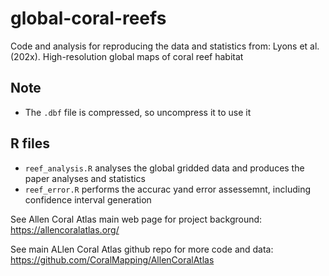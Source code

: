 # global-coral-reefs
Code and analysis for reproducing the data and statistics from:
Lyons et al. (202x). High-resolution global maps of coral reef habitat

## Note
- The `.dbf` file is compressed, so uncompress it to use it

## R files
- `reef_analysis.R` analyses the global gridded data and produces the paper analyses and statistics
- `reef_error.R` performs the accurac yand error assessemnt, including confidence interval generation

See Allen Coral Atlas main web page for project background:
https://allencoralatlas.org/

See main ALlen Coral Atlas github repo for more code and data:
https://github.com/CoralMapping/AllenCoralAtlas